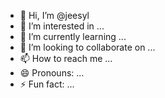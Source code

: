- 👋 Hi, I’m @jeesyl
- 👀 I’m interested in ...
- 🌱 I’m currently learning ...
- 💞️ I’m looking to collaborate on ...
- 📫 How to reach me ...
- 😄 Pronouns: ...
- ⚡ Fun fact: ...

<!---
jeesyl/jeesyl is a ✨ special ✨ repository because its `README.md` (this file) appears on your GitHub profile.
You can click the Preview link to take a look at your changes.
--->
